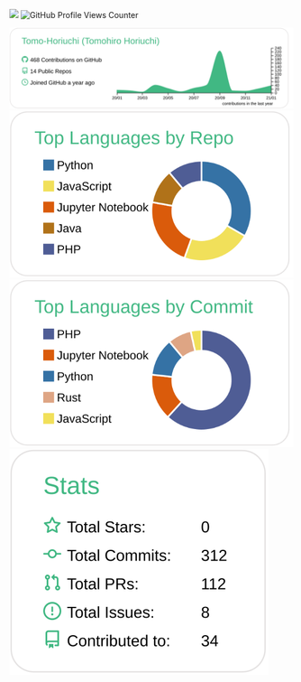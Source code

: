 ![](https://img.shields.io/github/last-commit/Tomo-Horiuchi/Tomo-Horiuchi/main?style=social)
![GitHub Profile Views Counter](https://komarev.com/ghpvc/?username=Tomo-Horiuchi)

[![](https://raw.githubusercontent.com/Tomo-Horiuchi/Tomo-Horiuchi/main/profile-summary-card-output/vue/0-profile-details.svg)](https://github.com/vn7n24fzkq/github-profile-summary-cards)
[![](https://raw.githubusercontent.com/Tomo-Horiuchi/Tomo-Horiuchi/main/profile-summary-card-output/vue/1-repos-per-language.svg)](https://github.com/vn7n24fzkq/github-profile-summary-cards)
[![](https://raw.githubusercontent.com/Tomo-Horiuchi/Tomo-Horiuchi/main/profile-summary-card-output/vue/2-most-commit-language.svg)](https://github.com/vn7n24fzkq/github-profile-summary-cards)
[![](https://raw.githubusercontent.com/Tomo-Horiuchi/Tomo-Horiuchi/main/profile-summary-card-output/vue/3-stats.svg)](https://github.com/vn7n24fzkq/github-profile-summary-cards)
